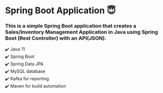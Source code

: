 # Spring Boot Application 😇

### This is a simple Spring Boot application that creates a Sales/Inventory Management Application in Java using Spring Boot (Rest Controller) with an API(JSON).
✔️ Java 11<br/>
✔️ Spring Boot<br/>
✔️ Spring Data JPA<br/>
✔️ MySQL database<br/>
✔️ Kafka for reporting<br/>
✔️ Maven for build automation
